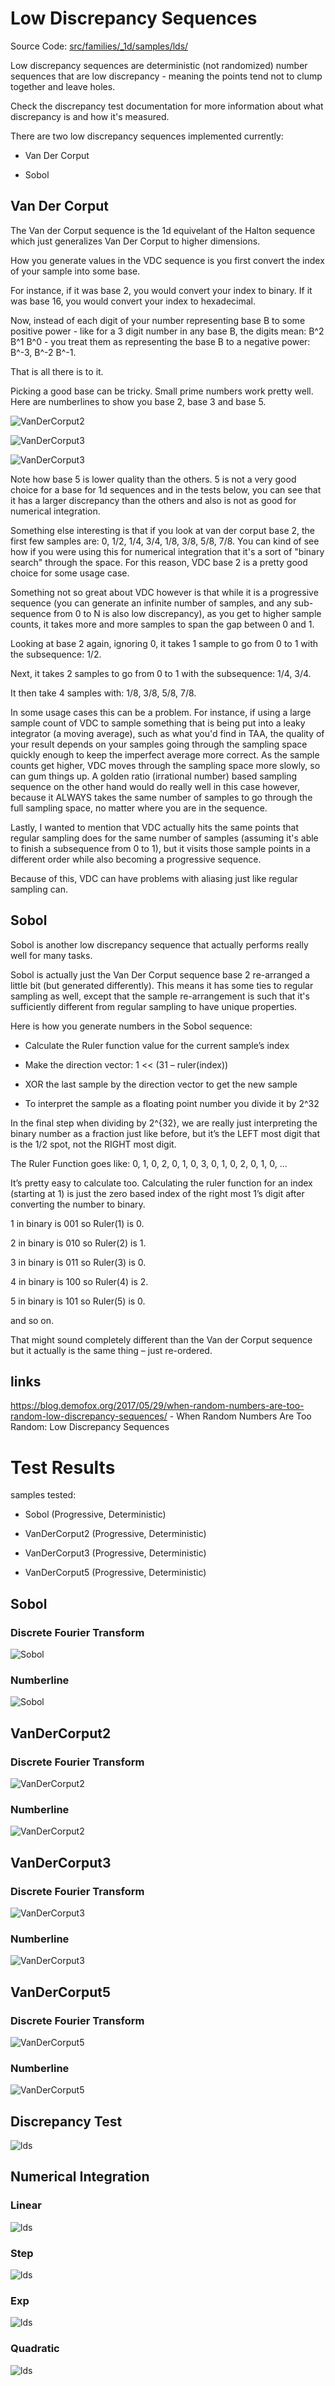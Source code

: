 # Low Discrepancy Sequences
Source Code: [src/families/_1d/samples/lds/](../../../../src/families/_1d/samples/lds/)

Low discrepancy sequences are deterministic (not randomized) number sequences that are low discrepancy - meaning the points tend not to clump together and leave holes.

Check the discrepancy test documentation for more information about what discrepancy is and how it's measured.

There are two low discrepancy sequences implemented currently:
 * Van Der Corput
 * Sobol

## Van Der Corput

The Van der Corput sequence is the 1d equivelant of the Halton sequence which just generalizes Van Der Corput to higher dimensions.

How you generate values in the VDC sequence is you first convert the index of your sample into some base.

For instance, if it was base 2, you would convert your index to binary. If it was base 16, you would convert your index to hexadecimal.

Now, instead of each digit of your number representing base B to some positive power - like for a 3 digit number in any base B, the digits mean: B^2 B^1 B^0 - you treat them as representing the base B to a negative power: B^-3, B^-2 B^-1.

That is all there is to it.

Picking a good base can be tricky.  Small prime numbers work pretty well.  Here are numberlines to show you base 2, base 3 and base 5.

![VanDerCorput2](../../../_1d/samples/lds/MakeNumberline_VanDerCorput2.png)  
![VanDerCorput3](../../../_1d/samples/lds/MakeNumberline_VanDerCorput3.png)  
![VanDerCorput3](../../../_1d/samples/lds/MakeNumberline_VanDerCorput5.png)  

Note how base 5 is lower quality than the others. 5 is not a very good choice for a base for 1d sequences and in the tests below, you can see that it has a larger discrepancy than the others and also is not as good for numerical integration.

Something else interesting is that if you look at van der corput base 2, the first few samples are: 0, 1/2, 1/4, 3/4, 1/8, 3/8, 5/8, 7/8.  You can kind of see how if you were using this for numerical integration that it's a sort of "binary search" through the space.  For this reason, VDC base 2 is a pretty good choice for some usage case.

Something not so great about VDC however is that while it is a progressive sequence (you can generate an infinite number of samples, and any sub-sequence from 0 to N is also low discrepancy), as you get to higher sample counts, it takes more and more samples to span the gap between 0 and 1.

Looking at base 2 again, ignoring 0, it takes 1 sample to go from 0 to 1 with the subsequence: 1/2.

Next, it takes 2 samples to go from 0 to 1 with the subsequence: 1/4, 3/4.

It then take 4 samples with: 1/8, 3/8, 5/8, 7/8.

In some usage cases this can be a problem.  For instance, if using a large sample count of VDC to sample something that is being put into a leaky integrator (a moving average), such as what you'd find in TAA, the quality of your result depends on your samples going through the sampling space quickly enough to keep the imperfect average more correct.  As the sample counts get higher, VDC moves through the sampling space more slowly, so can gum things up.  A golden ratio (irrational number) based sampling sequence on the other hand would do really well in this case however, because it ALWAYS takes the same number of samples to go through the full sampling space, no matter where you are in the sequence.

Lastly, I wanted to mention that VDC actually hits the same points that regular sampling does for the same number of samples (assuming it's able to finish a subsequence from 0 to 1), but it visits those sample points in a different order while also becoming a progressive sequence.

Because of this, VDC can have problems with aliasing just like regular sampling can.

## Sobol

Sobol is another low discrepancy sequence that actually performs really well for many tasks.

Sobol is actually just the Van Der Corput sequence base 2 re-arranged a little bit (but generated differently).  This means it has some ties to regular sampling as well, except that the sample re-arrangement is such that it's sufficiently different from regular sampling to have unique properties.

Here is how you generate numbers in the Sobol sequence:
* Calculate the Ruler function value for the current sample’s index
* Make the direction vector: 1 << (31 – ruler(index))
* XOR the last sample by the direction vector to get the new sample
* To interpret the sample as a floating point number you divide it by 2^32

In the final step when dividing by 2^{32}, we are really just interpreting the binary number as a fraction just like before, but it’s the LEFT most digit that is the 1/2 spot, not the RIGHT most digit.

The Ruler Function goes like: 0, 1, 0, 2, 0, 1, 0, 3, 0, 1, 0, 2, 0, 1, 0, ...

It’s pretty easy to calculate too. Calculating the ruler function for an index (starting at 1) is just the zero based index of the right most 1’s digit after converting the number to binary.

1 in binary is 001 so Ruler(1) is 0.
2 in binary is 010 so Ruler(2) is 1.
3 in binary is 011 so Ruler(3) is 0.
4 in binary is 100 so Ruler(4) is 2.
5 in binary is 101 so Ruler(5) is 0.
and so on.

That might sound completely different than the Van der Corput sequence but it actually is the same thing – just re-ordered.

## links

https://blog.demofox.org/2017/05/29/when-random-numbers-are-too-random-low-discrepancy-sequences/ - When Random Numbers Are Too Random: Low Discrepancy Sequences
# Test Results
 samples tested:
* Sobol (Progressive, Deterministic)
* VanDerCorput2 (Progressive, Deterministic)
* VanDerCorput3 (Progressive, Deterministic)
* VanDerCorput5 (Progressive, Deterministic)
## Sobol
### Discrete Fourier Transform
![Sobol](../../../_1d/samples/lds/DFT_Sobol.png)  
### Numberline
![Sobol](../../../_1d/samples/lds/MakeNumberline_Sobol.png)  
## VanDerCorput2
### Discrete Fourier Transform
![VanDerCorput2](../../../_1d/samples/lds/DFT_VanDerCorput2.png)  
### Numberline
![VanDerCorput2](../../../_1d/samples/lds/MakeNumberline_VanDerCorput2.png)  
## VanDerCorput3
### Discrete Fourier Transform
![VanDerCorput3](../../../_1d/samples/lds/DFT_VanDerCorput3.png)  
### Numberline
![VanDerCorput3](../../../_1d/samples/lds/MakeNumberline_VanDerCorput3.png)  
## VanDerCorput5
### Discrete Fourier Transform
![VanDerCorput5](../../../_1d/samples/lds/DFT_VanDerCorput5.png)  
### Numberline
![VanDerCorput5](../../../_1d/samples/lds/MakeNumberline_VanDerCorput5.png)  
## Discrepancy Test
![lds](../../../_1d/samples/lds/CalculateDiscrepancy.png)  
## Numerical Integration
### Linear
![lds](../../../_1d/samples/lds/Linear.png)  
### Step
![lds](../../../_1d/samples/lds/Step.png)  
### Exp
![lds](../../../_1d/samples/lds/Exp.png)  
### Quadratic
![lds](../../../_1d/samples/lds/Quadratic.png)  
